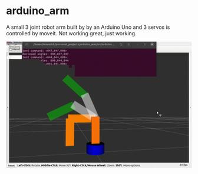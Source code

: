 # arduino_arm

A small 3 joint robot arm built by by an Arduino Uno and 3 servos is controlled by moveit.
Not working great, just working.


![alt text](https://github.com/man-do/arduino_arm/blob/main/imgs/rest_pose.gif "Robot moving to rest position")
